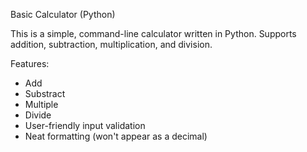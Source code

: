 Basic Calculator (Python)

This is a simple, command-line calculator written in Python.
Supports addition, subtraction, multiplication, and division.

Features:
  - Add
  - Substract
  - Multiple
  - Divide
  - User-friendly input validation
  - Neat formatting (won't appear as a decimal)

